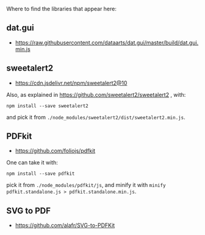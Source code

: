 Where to find the libraries that appear here:

## dat.gui

* https://raw.githubusercontent.com/dataarts/dat.gui/master/build/dat.gui.min.js

## sweetalert2

* https://cdn.jsdelivr.net/npm/sweetalert2@10

Also, as explained in https://github.com/sweetalert2/sweetalert2 , with:

    npm install --save sweetalert2

and pick it from `./node_modules/sweetalert2/dist/sweetalert2.min.js`.


## PDFkit

* https://github.com/foliojs/pdfkit

One can take it with:

    npm install --save pdfkit

pick it from `./node_modules/pdfkit/js`, and minify it with `minify
pdfkit.standalone.js > pdfkit.standalone.min.js`.


## SVG to PDF

* https://github.com/alafr/SVG-to-PDFKit
